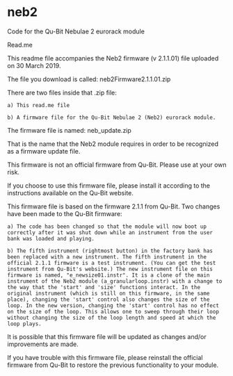 # neb2
Code for the Qu-Bit Nebulae 2 eurorack module

Read.me

This readme file accompanies the Neb2 firmware (v 2.1.1.01) file uploaded on 30 March 2019. 

The file you download is called: neb2Firmware2.1.1.01.zip

There are two files inside that .zip file:

	a) This read.me file

	b) A firmware file for the Qu-Bit Nebulae 2 (Neb2) eurorack module.

The firmware file is named: neb_update.zip

That is the name that the Neb2 module requires in order to be recognized as a firmware update file.

This firmware is not an official firmware from Qu-Bit. Please use at your own risk.

If you choose to use this firmware file, please install it according to the instructions available on the Qu-Bit website.

This firmware file is based on the firmware 2.1.1 from Qu-Bit. Two changes have been made to the Qu-Bit firmware:

	a) The code has been changed so that the module will now boot up correctly after it was shut down while an instrument from the user bank was loaded and playing. 

	b) The fifth instrument (rightmost button) in the factory bank has been replaced with a new instrument. The fifth instrument in the official 2.1.1 firmware is a test instrument. (You can get the test instrument from Qu-Bit's website.) The new instrument file on this firmware is named, "e_newsize01.instr". It is a clone of the main instrument of the Neb2 module (a_granularloop.instr) with a change to the way that the 'start' and 'size' functions interact. In the original instrument (which is still on this firmware, in the same place), changing the 'start' control also changes the size of the loop. In the new version, changing the 'start' control has no effect on the size of the loop. This allows one to sweep through their loop without changing the size of the loop length and speed at which the loop plays.

It is possible that this firmware file will be updated as changes and/or improvements are made.

If you have trouble with this firmware file, please reinstall the official firmware from Qu-Bit to restore the previous functionality to your module.
